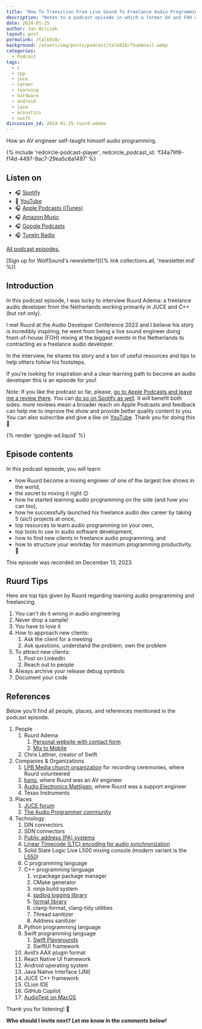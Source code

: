 ```yaml
---
title: "How To Transition From Live Sound To Freelance Audio Programming With Ruurd Adema | WolfTalk #018"
description: "Notes to a podcast episode in which a former AV and FOH engineer shares his journey of becoming a freelance audio developer in C++."
date: 2024-01-25
author: Jan Wilczek
layout: post
permalink: /talk018/
background: /assets/img/posts/podcast/talk018/Thumbnail.webp
categories:
  - Podcast
tags:
  - c
  - cpp
  - juce
  - career
  - learning
  - hardware
  - android
  - java
  - acoustics
  - swift
discussion_id: 2024-01-25-ruurd-adema
---
```

How an AV engineer self-taught himself audio programming.

{% include 'redcircle-podcast-player', redcircle_podcast_id: 'f34a79f8-f14d-4497-9ac7-29ea5c6a1497' %}

## Listen on

* 🎧 [Spotify](https://open.spotify.com/episode/1svxCP9cvTDyApiJYqNbFE?si=6buVesHgT9qsPKy4Kwc2wA)
* 🎥 [YouTube](https://youtu.be/a-bzsbejXy0)
* 🎧 [Apple Podcasts (iTunes)](https://podcasts.apple.com/us/podcast/how-to-transition-from-live-sound-to-freelance-audio/id1595913701?i=1000642881016)
* 🎧 [Amazon Music](https://music.amazon.com/podcasts/b42682b5-61ba-4a6f-8b11-aed42b07ef9f/episodes/59341e48-5991-4d02-a350-adee88484f8d/how-to-transition-from-live-sound-to-freelance-audio-programming-with-ruurd-adema-wolftalk-018)
* 🎧 [Google Podcasts](https://podcasts.google.com/feed/aHR0cHM6Ly9mZWVkcy5yZWRjaXJjbGUuY29tL2JmNDBhMWQyLTdlNDEtNGRkYi04YzNhLWVkODIzOTQ3MjNiYQ/episode/ZWVkYTg1ZWItZTFhNS00NWZiLTkyNWQtOWMyM2VhYjdiNzcz?sa=X&ved=0CAUQkfYCahcKEwjotrrVjviDAxUAAAAAHQAAAAAQAQ)
* 🎧 [TuneIn Radio](http://tun.in/tzmWFM)

[All podcast episodes.](/podcast)

[Sign up for WolfSound's newsletter!]({% link collections.all, 'newsletter.md' %})

## Introduction

In this podcast episode, I was lucky to interview Ruurd Adema: a freelance audio developer from the Netherlands working primarily in JUCE and C++ (but not only).

I met Ruurd at the Audio Developer Conference 2023 and I believe his story is incredibly inspiring; he went from being a live sound engineer doing front-of-house (FOH) mixing at the biggest events in the Netherlands to contracting as a freelance audio developer.

In the interview, he shares his story and a ton of useful resources and tips to help others follow his footsteps.

If you’re looking for inspiration and a clear learning path to become an audio developer this is an episode for you!

*Note:* If you like the podcast so far, please, [go to Apple Podcasts and leave me a review there](https://podcasts.apple.com/us/podcast/wolftalk-podcast-about-audio-programming-people-careers/id1595913701). You can [do so on Spotify as well](https://open.spotify.com/show/5xc7EJiH9shG6zdSC5ejyw?si=eb35597e60a54e70). It will benefit both sides: more reviews mean a broader reach on Apple Podcasts and feedback can help me to improve the show and provide better quality content to you. You can also subscribe and give a like on [YouTube](https://youtube.com/c/WolfSoundAudio). Thank you for doing this 🙏

{% render 'google-ad.liquid' %}

## Episode contents

In this podcast episode, you will learn:

* how Ruurd become a mixing engineer of one of the largest live shows in the world,
* the secret to mixing it right 😉
* how he started learning audio programming on the side (and how you can too),
* how he successfully launched his freelance audio dev career by taking 5 (sic!) projects at once,
* top resources to learn audio programming on your own,
* top tools to use in audio software development,
* how to find new clients in freelance audio programming, and
* how to structure your workday for maximum programming productivity. 🚀

This episode was recorded on December 13, 2023.

## Ruurd Tips

Here are top tips given by Ruurd regarding learning audio programming and freelancing.

1. You can’t do it wrong in audio engineering
2. Never drop a sample!
3. You have to love it
4. How to approach new clients:
    1. Ask the client for a meeting
    2. Ask questions, understand the problem, own the problem
5. To attract new clients:
    1. Post on LinkedIn
    2. Reach out to people
6. Always archive your release debug symbols
7. Document your code

## References

Below you’ll find all people, places, and references mentioned in the podcast episode.

1. People
    1. Ruurd Adema
        1. [Personal website with contact form](https://soundondigital.com/)
        2. [Mix to Mobile](https://soundondigital.com/products/mix-to-mobile/)
    2. Chris Lattner, creator of Swift
2. Companies & Organizations
    1. [LPB Media church organization](https://lpbmedia.nl/) for recording ceremonies, where Ruurd volunteered
    2. [bano](https://www.bano.nl/en/home), where Ruurd was an AV engineer
    3. [Audio Electronics Mattijsen](https://aem.nl/), where Ruurd was a support engineer
    4. Texas Instruments
3. Places
    1. [JUCE forum](https://forum.juce.com/)
    2. [The Audio Programmer community](https://www.theaudioprogrammer.com/discord)
4. Technology
    1. DIN connectors
    2. SDN connectors
    3. [Public address (PA) systems](https://en.wikipedia.org/wiki/Public_address_system)
    4. [Linear Timecode (LTC) encoding for audio synchronization](https://en.wikipedia.org/wiki/Linear_timecode)
    5. Solid State Logic Live L500 mixing console (modern variant is the [L550](https://solidstatelogic.com/products/l550))
    6. C programming language
    7. C++ programming language
        1. vcpackage package manager
        2. CMake generator
        3. ninja build system
        4. [spdlog logging library](https://github.com/gabime/spdlog)
        5. [format library](https://github.com/fmtlib/fmt)
        6. clang-format, clang-tidy utilities
        7. Thread sanitizer
        8. Address sanitizer
    8. Python programming language
    9. Swift programming language
        1. [Swift Playgrounds](https://developer.apple.com/swift-playgrounds/)
        2. SwiftUI framework
    10. Avid’s AAX plugin format
    11. React Native UI framework
    12. Android operating system
    13. Java Native Interface (JNI)
    14. JUCE C++ framework
    15. CLion IDE
    16. GitHub Copilot
    17. [AudioTest on MacOS](https://apps.apple.com/us/app/audiotest/id540608828?mt=12)

Thank you for listening! 🙏

**Who should I invite next? Let me know in the comments below!**
